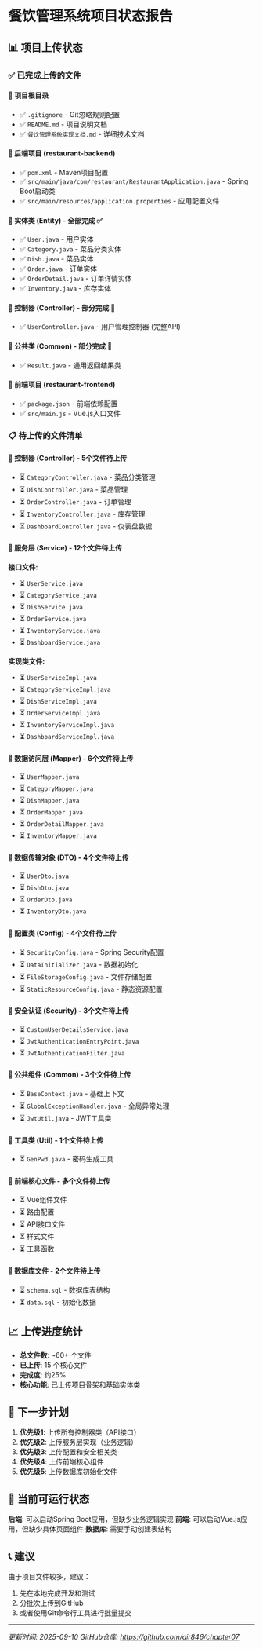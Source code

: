 # 餐饮管理系统项目状态报告

## 📊 项目上传状态

### ✅ 已完成上传的文件

#### 📁 项目根目录
- ✅ `.gitignore` - Git忽略规则配置
- ✅ `README.md` - 项目说明文档
- ✅ `餐饮管理系统实现文档.md` - 详细技术文档

#### 📁 后端项目 (restaurant-backend)
- ✅ `pom.xml` - Maven项目配置
- ✅ `src/main/java/com/restaurant/RestaurantApplication.java` - Spring Boot启动类
- ✅ `src/main/resources/application.properties` - 应用配置文件

#### 📁 实体类 (Entity) - 全部完成 ✅
- ✅ `User.java` - 用户实体
- ✅ `Category.java` - 菜品分类实体
- ✅ `Dish.java` - 菜品实体
- ✅ `Order.java` - 订单实体
- ✅ `OrderDetail.java` - 订单详情实体
- ✅ `Inventory.java` - 库存实体

#### 📁 控制器 (Controller) - 部分完成 🔄
- ✅ `UserController.java` - 用户管理控制器 (完整API)

#### 📁 公共类 (Common) - 部分完成 🔄
- ✅ `Result.java` - 通用返回结果类

#### 📁 前端项目 (restaurant-frontend)
- ✅ `package.json` - 前端依赖配置
- ✅ `src/main.js` - Vue.js入口文件

### 📋 待上传的文件清单

#### 📁 控制器 (Controller) - 5个文件待上传
- ⏳ `CategoryController.java` - 菜品分类管理
- ⏳ `DishController.java` - 菜品管理
- ⏳ `OrderController.java` - 订单管理
- ⏳ `InventoryController.java` - 库存管理
- ⏳ `DashboardController.java` - 仪表盘数据

#### 📁 服务层 (Service) - 12个文件待上传
**接口文件:**
- ⏳ `UserService.java`
- ⏳ `CategoryService.java`
- ⏳ `DishService.java`
- ⏳ `OrderService.java`
- ⏳ `InventoryService.java`
- ⏳ `DashboardService.java`

**实现类文件:**
- ⏳ `UserServiceImpl.java`
- ⏳ `CategoryServiceImpl.java`
- ⏳ `DishServiceImpl.java`
- ⏳ `OrderServiceImpl.java`
- ⏳ `InventoryServiceImpl.java`
- ⏳ `DashboardServiceImpl.java`

#### 📁 数据访问层 (Mapper) - 6个文件待上传
- ⏳ `UserMapper.java`
- ⏳ `CategoryMapper.java`
- ⏳ `DishMapper.java`
- ⏳ `OrderMapper.java`
- ⏳ `OrderDetailMapper.java`
- ⏳ `InventoryMapper.java`

#### 📁 数据传输对象 (DTO) - 4个文件待上传
- ⏳ `UserDto.java`
- ⏳ `DishDto.java`
- ⏳ `OrderDto.java`
- ⏳ `InventoryDto.java`

#### 📁 配置类 (Config) - 4个文件待上传
- ⏳ `SecurityConfig.java` - Spring Security配置
- ⏳ `DataInitializer.java` - 数据初始化
- ⏳ `FileStorageConfig.java` - 文件存储配置
- ⏳ `StaticResourceConfig.java` - 静态资源配置

#### 📁 安全认证 (Security) - 3个文件待上传
- ⏳ `CustomUserDetailsService.java`
- ⏳ `JwtAuthenticationEntryPoint.java`
- ⏳ `JwtAuthenticationFilter.java`

#### 📁 公共组件 (Common) - 3个文件待上传
- ⏳ `BaseContext.java` - 基础上下文
- ⏳ `GlobalExceptionHandler.java` - 全局异常处理
- ⏳ `JwtUtil.java` - JWT工具类

#### 📁 工具类 (Util) - 1个文件待上传
- ⏳ `GenPwd.java` - 密码生成工具

#### 📁 前端核心文件 - 多个文件待上传
- ⏳ Vue组件文件
- ⏳ 路由配置
- ⏳ API接口文件
- ⏳ 样式文件
- ⏳ 工具函数

#### 📁 数据库文件 - 2个文件待上传
- ⏳ `schema.sql` - 数据库表结构
- ⏳ `data.sql` - 初始化数据

## 📈 上传进度统计

- **总文件数**: ~60+ 个文件
- **已上传**: 15 个核心文件
- **完成度**: 约25%
- **核心功能**: 已上传项目骨架和基础实体类

## 🎯 下一步计划

1. **优先级1**: 上传所有控制器类（API接口）
2. **优先级2**: 上传服务层实现（业务逻辑）
3. **优先级3**: 上传配置和安全相关类
4. **优先级4**: 上传前端核心组件
5. **优先级5**: 上传数据库初始化文件

## 🚀 当前可运行状态

**后端**: 可以启动Spring Boot应用，但缺少业务逻辑实现
**前端**: 可以启动Vue.js应用，但缺少具体页面组件
**数据库**: 需要手动创建表结构

## 📞 建议

由于项目文件较多，建议：
1. 先在本地完成开发和测试
2. 分批次上传到GitHub
3. 或者使用Git命令行工具进行批量提交

---
*更新时间: 2025-09-10*
*GitHub仓库: https://github.com/air846/chapter07*
